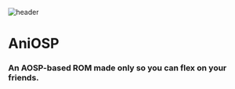 ![header](https://capsule-render.vercel.app/api?type=wave&color=auto&height=300&section=header&text=capsule%20render&fontSize=90)
# AniOSP
### An AOSP-based ROM made only so you can flex on your friends.
